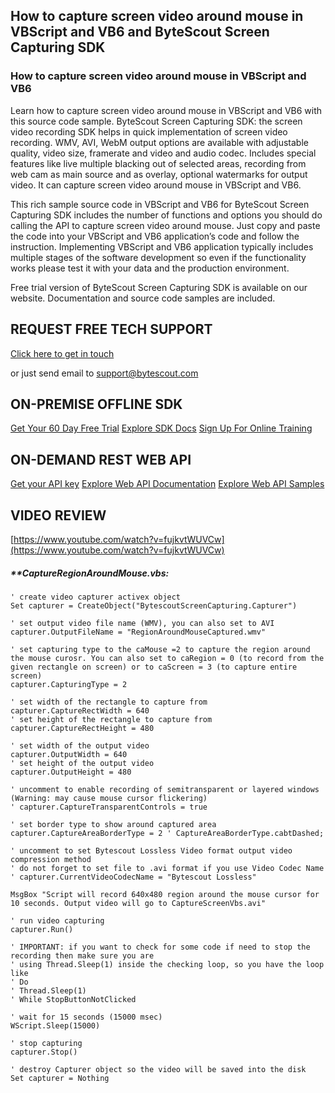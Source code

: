 ## How to capture screen video around mouse in VBScript and VB6 and ByteScout Screen Capturing SDK

### How to capture screen video around mouse in VBScript and VB6

Learn how to capture screen video around mouse in VBScript and VB6 with this source code sample. ByteScout Screen Capturing SDK: the screen video recording SDK helps in quick implementation of screen video recording. WMV, AVI, WebM output options are available with adjustable quality, video size, framerate and video and audio codec. Includes special features like live multiple blacking out of selected areas, recording from web cam as main source and as overlay, optional watermarks for output video. It can capture screen video around mouse in VBScript and VB6.

This rich sample source code in VBScript and VB6 for ByteScout Screen Capturing SDK includes the number of functions and options you should do calling the API to capture screen video around mouse. Just copy and paste the code into your VBScript and VB6 application’s code and follow the instruction. Implementing VBScript and VB6 application typically includes multiple stages of the software development so even if the functionality works please test it with your data and the production environment.

Free trial version of ByteScout Screen Capturing SDK is available on our website. Documentation and source code samples are included.

## REQUEST FREE TECH SUPPORT

[Click here to get in touch](https://bytescout.zendesk.com/hc/en-us/requests/new?subject=ByteScout%20Screen%20Capturing%20SDK%20Question)

or just send email to [support@bytescout.com](mailto:support@bytescout.com?subject=ByteScout%20Screen%20Capturing%20SDK%20Question) 

## ON-PREMISE OFFLINE SDK 

[Get Your 60 Day Free Trial](https://bytescout.com/download/web-installer?utm_source=github-readme)
[Explore SDK Docs](https://bytescout.com/documentation/index.html?utm_source=github-readme)
[Sign Up For Online Training](https://academy.bytescout.com/)


## ON-DEMAND REST WEB API

[Get your API key](https://pdf.co/documentation/api?utm_source=github-readme)
[Explore Web API Documentation](https://pdf.co/documentation/api?utm_source=github-readme)
[Explore Web API Samples](https://github.com/bytescout/ByteScout-SDK-SourceCode/tree/master/PDF.co%20Web%20API)

## VIDEO REVIEW

[https://www.youtube.com/watch?v=fujkvtWUVCw](https://www.youtube.com/watch?v=fujkvtWUVCw)




<!-- code block begin -->

##### ****CaptureRegionAroundMouse.vbs:**
    
```
' create video capturer activex object
Set capturer = CreateObject("BytescoutScreenCapturing.Capturer")

' set output video file name (WMV), you can also set to AVI 
capturer.OutputFileName = "RegionAroundMouseCaptured.wmv" 

' set capturing type to the caMouse =2 to capture the region around the mouse curosr. You can also set to caRegion = 0 (to record from the given rectangle on screen) or to caScreen = 3 (to capture entire screen)
capturer.CapturingType = 2

' set width of the rectangle to capture from
capturer.CaptureRectWidth = 640
' set height of the rectangle to capture from
capturer.CaptureRectHeight = 480

' set width of the output video
capturer.OutputWidth = 640
' set height of the output video
capturer.OutputHeight = 480

' uncomment to enable recording of semitransparent or layered windows (Warning: may cause mouse cursor flickering)
' capturer.CaptureTransparentControls = true

' set border type to show around captured area
capturer.CaptureAreaBorderType = 2 ' CaptureAreaBorderType.cabtDashed;

' uncomment to set Bytescout Lossless Video format output video compression method
' do not forget to set file to .avi format if you use Video Codec Name
' capturer.CurrentVideoCodecName = "Bytescout Lossless"

MsgBox "Script will record 640x480 region around the mouse cursor for 10 seconds. Output video will go to CaptureScreenVbs.avi"

' run video capturing 
capturer.Run()

' IMPORTANT: if you want to check for some code if need to stop the recording then make sure you are 
' using Thread.Sleep(1) inside the checking loop, so you have the loop like
' Do 
' Thread.Sleep(1) 
' While StopButtonNotClicked

' wait for 15 seconds (15000 msec)
WScript.Sleep(15000)

' stop capturing
capturer.Stop()

' destroy Capturer object so the video will be saved into the disk
Set capturer = Nothing

```

<!-- code block end -->